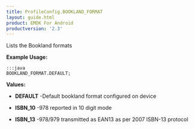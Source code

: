 ```yaml
---
title: ProfileConfig.BOOKLAND_FORMAT
layout: guide.html
product: EMDK For Android
productversion: '2.3'
---
```


Lists the Bookland formats

 

**Example Usage:**
	
	:::java	
	BOOKLAND_FORMAT.DEFAULT;


**Values:**

* **DEFAULT** -Default bookland format configured on device

* **ISBN_10** -978 reported in 10 digit mode

* **ISBN_13** -978/979 transmitted as EAN13 as per 2007 ISBN-13 protocol













